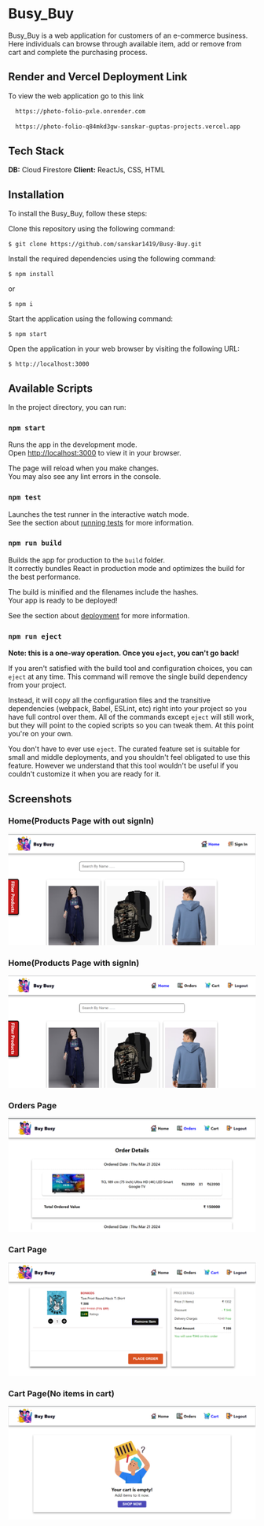 # Busy_Buy

Busy_Buy is a web application for customers of an e-commerce business. Here individuals can browse through available item, add or remove from cart and complete the purchasing process.

## Render and Vercel Deployment Link

To view the web application go to this link

```bash
  https://photo-folio-pxle.onrender.com
```

```bash
  https://photo-folio-q84mkd3gw-sanskar-guptas-projects.vercel.app
```

## Tech Stack

**DB:** Cloud Firestore
**Client:** ReactJs, CSS, HTML

## Installation

To install the Busy_Buy, follow these steps:

Clone this repository using the following command:

```
$ git clone https://github.com/sanskar1419/Busy-Buy.git
```

Install the required dependencies using the following command:

```
$ npm install
```

or

```
$ npm i
```

Start the application using the following command:

```
$ npm start
```

Open the application in your web browser by visiting the following URL:

```
$ http://localhost:3000
```

## Available Scripts

In the project directory, you can run:

### `npm start`

Runs the app in the development mode.\
Open [http://localhost:3000](http://localhost:3000) to view it in your browser.

The page will reload when you make changes.\
You may also see any lint errors in the console.

### `npm test`

Launches the test runner in the interactive watch mode.\
See the section about [running tests](https://facebook.github.io/create-react-app/docs/running-tests) for more information.

### `npm run build`

Builds the app for production to the `build` folder.\
It correctly bundles React in production mode and optimizes the build for the best performance.

The build is minified and the filenames include the hashes.\
Your app is ready to be deployed!

See the section about [deployment](https://facebook.github.io/create-react-app/docs/deployment) for more information.

### `npm run eject`

**Note: this is a one-way operation. Once you `eject`, you can't go back!**

If you aren't satisfied with the build tool and configuration choices, you can `eject` at any time. This command will remove the single build dependency from your project.

Instead, it will copy all the configuration files and the transitive dependencies (webpack, Babel, ESLint, etc) right into your project so you have full control over them. All of the commands except `eject` will still work, but they will point to the copied scripts so you can tweak them. At this point you're on your own.

You don't have to ever use `eject`. The curated feature set is suitable for small and middle deployments, and you shouldn't feel obligated to use this feature. However we understand that this tool wouldn't be useful if you couldn't customize it when you are ready for it.

## Screenshots

### Home(Products Page with out signIn)

![Home](https://github.com/sanskar1419/Project_Screenshot/blob/master/Busy_Buy/Screenshot%202024-03-23%20131533.png?raw=true)

### Home(Products Page with signIn)

![Home](https://github.com/sanskar1419/Project_Screenshot/blob/master/Busy_Buy/Screenshot%202024-03-23%20131515.png?raw=true)

### Orders Page

![Orders Page](https://github.com/sanskar1419/Project_Screenshot/blob/master/Busy_Buy/Screenshot%202024-03-23%20131619.png?raw=true)

### Cart Page

![Cart Page](https://github.com/sanskar1419/Project_Screenshot/blob/master/Busy_Buy/Screenshot%202024-03-23%20131631.png?raw=true)

### Cart Page(No items in cart)

![Cart Page](https://github.com/sanskar1419/Project_Screenshot/blob/master/Busy_Buy/Screenshot%202024-03-23%20131641.png?raw=true)
